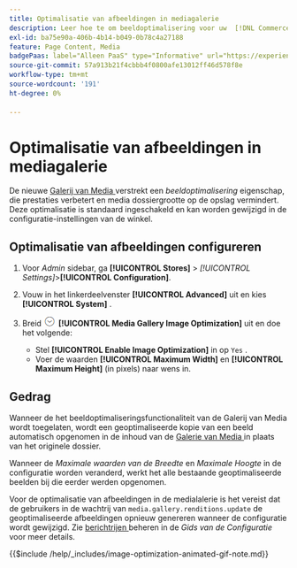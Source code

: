 ```yaml
---
title: Optimalisatie van afbeeldingen in mediagalerie
description: Leer hoe te om beeldoptimalisering voor uw  [!DNL Commerce]  media activa te gebruiken.
exl-id: ba75e90a-406b-4b14-b049-0b78c4a27188
feature: Page Content, Media
badgePaas: label="Alleen PaaS" type="Informative" url="https://experienceleague.adobe.com/en/docs/commerce/user-guides/product-solutions" tooltip="Is alleen van toepassing op Adobe Commerce op Cloud-projecten (door Adobe beheerde PaaS-infrastructuur) en op projecten in het veld."
source-git-commit: 57a913b21f4cbbb4f0800afe13012ff46d578f8e
workflow-type: tm+mt
source-wordcount: '191'
ht-degree: 0%

---
```


# Optimalisatie van afbeeldingen in mediagalerie

De nieuwe [ Galerij van Media ](media-gallery.md) verstrekt een _beeldoptimalisering_ eigenschap, die prestaties verbetert en media dossiergrootte op de opslag vermindert. Deze optimalisatie is standaard ingeschakeld en kan worden gewijzigd in de configuratie-instellingen van de winkel.

## Optimalisatie van afbeeldingen configureren

1. Voor _Admin_ sidebar, ga **[!UICONTROL Stores]** > _[!UICONTROL Settings]_>**[!UICONTROL Configuration]**.

1. Vouw in het linkerdeelvenster **[!UICONTROL Advanced]** uit en kies **[!UICONTROL System]** .

1. Breid ![ selecteur van de Uitbreiding ](../assets/icon-display-expand.png) **[!UICONTROL Media Gallery Image Optimization]** uit en doe het volgende:

   - Stel **[!UICONTROL Enable Image Optimization]** in op `Yes` .
   - Voer de waarden **[!UICONTROL Maximum Width]** en **[!UICONTROL Maximum Height]** (in pixels) naar wens in.

## Gedrag

Wanneer de het beeldoptimaliseringsfunctionaliteit van de Galerij van Media wordt toegelaten, wordt een geoptimaliseerde kopie van een beeld automatisch opgenomen in de inhoud van de [ Galerie van Media ](media-gallery.md) in plaats van het originele dossier.

Wanneer de _Maximale waarden van de Breedte_ en _Maximale Hoogte_ in de configuratie worden veranderd, werkt het alle bestaande geoptimaliseerde beelden bij die eerder werden opgenomen.

Voor de optimalisatie van afbeeldingen in de medialalerie is het vereist dat de gebruikers in de wachtrij van `media.gallery.renditions.update` de geoptimaliseerde afbeeldingen opnieuw genereren wanneer de configuratie wordt gewijzigd. Zie [ berichtrijen ](https://experienceleague.adobe.com/docs/commerce-operations/configuration-guide/message-queues/manage-message-queues.html) beheren in de _Gids van de Configuratie_ voor meer details.

{{$include /help/_includes/image-optimization-animated-gif-note.md}}
